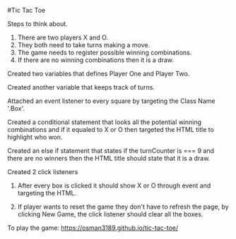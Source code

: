 #Tic Tac Toe

Steps to think about.

1. There are two players X and O.
2. They both need to take turns making a move.
3. The game needs to register possible winning combinations.
4. If there are no winning combinations then it is a draw.


Created two variables that defines Player One and Player Two.

Created another variable that keeps track of turns.

Attached an event listener to every square by targeting the Class Name '.Box'.

Created a conditional statement that looks all the potential winning combinations and if it  equaled to X or O then targeted the HTML title to highlight who won.

Created an else if statement that states if the turnCounter is === 9 and there are no winners then the HTML title should state that it is a draw.


Created 2 click listeners

1. After every box is clicked it should show X or O through event and targeting the HTML.

2. If player wants to reset the game they don't have to refresh the page, by clicking New Game, the click listener should clear all the boxes.


To play the game:
https://osman3189.github.io/tic-tac-toe/
